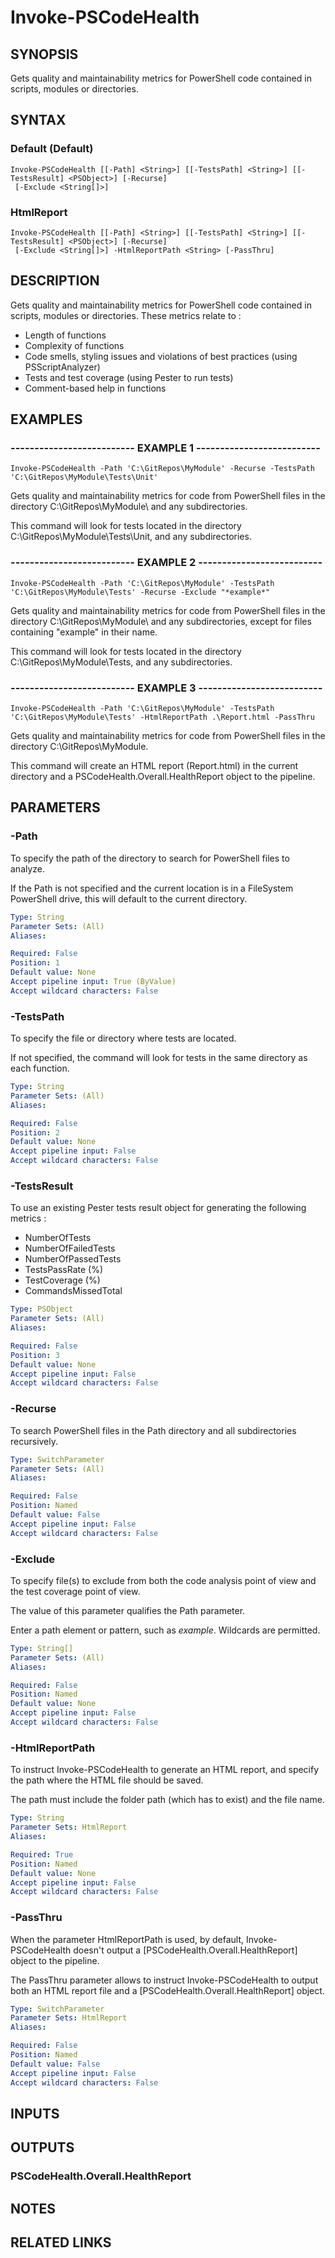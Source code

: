 # Invoke-PSCodeHealth

## SYNOPSIS
Gets quality and maintainability metrics for PowerShell code contained in scripts, modules or directories.

## SYNTAX

### Default (Default)
```
Invoke-PSCodeHealth [[-Path] <String>] [[-TestsPath] <String>] [[-TestsResult] <PSObject>] [-Recurse]
 [-Exclude <String[]>]
```

### HtmlReport
```
Invoke-PSCodeHealth [[-Path] <String>] [[-TestsPath] <String>] [[-TestsResult] <PSObject>] [-Recurse]
 [-Exclude <String[]>] -HtmlReportPath <String> [-PassThru]
```

## DESCRIPTION
Gets quality and maintainability metrics for PowerShell code contained in scripts, modules or directories.
These metrics relate to :  
  - Length of functions  
  - Complexity of functions  
  - Code smells, styling issues and violations of best practices (using PSScriptAnalyzer)  
  - Tests and test coverage (using Pester to run tests)  
  - Comment-based help in functions

## EXAMPLES

### -------------------------- EXAMPLE 1 --------------------------
```
Invoke-PSCodeHealth -Path 'C:\GitRepos\MyModule' -Recurse -TestsPath 'C:\GitRepos\MyModule\Tests\Unit'
```

Gets quality and maintainability metrics for code from PowerShell files in the directory C:\GitRepos\MyModule\ and any subdirectories.
 
This command will look for tests located in the directory C:\GitRepos\MyModule\Tests\Unit, and any subdirectories.

### -------------------------- EXAMPLE 2 --------------------------
```
Invoke-PSCodeHealth -Path 'C:\GitRepos\MyModule' -TestsPath 'C:\GitRepos\MyModule\Tests' -Recurse -Exclude "*example*"
```

Gets quality and maintainability metrics for code from PowerShell files in the directory C:\GitRepos\MyModule\ and any subdirectories, except for files containing "example" in their name.
 
This command will look for tests located in the directory C:\GitRepos\MyModule\Tests\, and any subdirectories.

### -------------------------- EXAMPLE 3 --------------------------
```
Invoke-PSCodeHealth -Path 'C:\GitRepos\MyModule' -TestsPath 'C:\GitRepos\MyModule\Tests' -HtmlReportPath .\Report.html -PassThru
```

Gets quality and maintainability metrics for code from PowerShell files in the directory C:\GitRepos\MyModule\.
 
This command will create an HTML report (Report.html) in the current directory and a PSCodeHealth.Overall.HealthReport object to the pipeline.

## PARAMETERS

### -Path
To specify the path of the directory to search for PowerShell files to analyze.
 
If the Path is not specified and the current location is in a FileSystem PowerShell drive, this will default to the current directory.

```yaml
Type: String
Parameter Sets: (All)
Aliases: 

Required: False
Position: 1
Default value: None
Accept pipeline input: True (ByValue)
Accept wildcard characters: False
```

### -TestsPath
To specify the file or directory where tests are located.
 
If not specified, the command will look for tests in the same directory as each function.

```yaml
Type: String
Parameter Sets: (All)
Aliases: 

Required: False
Position: 2
Default value: None
Accept pipeline input: False
Accept wildcard characters: False
```

### -TestsResult
To use an existing Pester tests result object for generating the following metrics :  
  - NumberOfTests  
  - NumberOfFailedTests  
  - NumberOfPassedTests  
  - TestsPassRate (%)  
  - TestCoverage (%)  
  - CommandsMissedTotal

```yaml
Type: PSObject
Parameter Sets: (All)
Aliases: 

Required: False
Position: 3
Default value: None
Accept pipeline input: False
Accept wildcard characters: False
```

### -Recurse
To search PowerShell files in the Path directory and all subdirectories recursively.

```yaml
Type: SwitchParameter
Parameter Sets: (All)
Aliases: 

Required: False
Position: Named
Default value: False
Accept pipeline input: False
Accept wildcard characters: False
```

### -Exclude
To specify file(s) to exclude from both the code analysis point of view and the test coverage point of view.
 
The value of this parameter qualifies the Path parameter.
 
Enter a path element or pattern, such as *example*.
Wildcards are permitted.

```yaml
Type: String[]
Parameter Sets: (All)
Aliases: 

Required: False
Position: Named
Default value: None
Accept pipeline input: False
Accept wildcard characters: False
```

### -HtmlReportPath
To instruct Invoke-PSCodeHealth to generate an HTML report, and specify the path where the HTML file should be saved.
 
The path must include the folder path (which has to exist) and the file name.

```yaml
Type: String
Parameter Sets: HtmlReport
Aliases: 

Required: True
Position: Named
Default value: None
Accept pipeline input: False
Accept wildcard characters: False
```

### -PassThru
When the parameter HtmlReportPath is used, by default, Invoke-PSCodeHealth doesn't output a \[PSCodeHealth.Overall.HealthReport\] object to the pipeline.
 
The PassThru parameter allows to instruct Invoke-PSCodeHealth to output both an HTML report file and a \[PSCodeHealth.Overall.HealthReport\] object.

```yaml
Type: SwitchParameter
Parameter Sets: HtmlReport
Aliases: 

Required: False
Position: Named
Default value: False
Accept pipeline input: False
Accept wildcard characters: False
```

## INPUTS

## OUTPUTS

### PSCodeHealth.Overall.HealthReport

## NOTES

## RELATED LINKS

